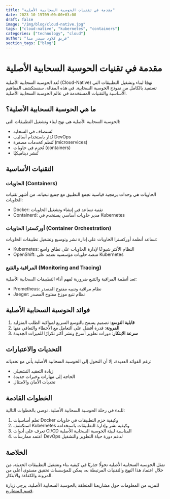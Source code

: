 ```yaml
---
title: "مقدمة في تقنيات الحوسبة السحابية الأصلية"
date: 2023-10-15T09:00:00+03:00
draft: false
image: "/img/blog/cloud-native.jpg"
tags: ["cloud-native", "kubernetes", "containers"]
categories: ["technology", "cloud"]
author: "فريق كلاود سيدز منا"
section_tags: ["blog"]
---
```


# مقدمة في تقنيات الحوسبة السحابية الأصلية

تُعد الحوسبة السحابية الأصلية (Cloud-Native) نهجًا لبناء وتشغيل التطبيقات التي تستفيد بالكامل من نموذج الحوسبة السحابية. في هذه المقالة، سنستكشف المفاهيم الأساسية والتقنيات المستخدمة في عالم الحوسبة السحابية الأصلية.

## ما هي الحوسبة السحابية الأصلية؟

الحوسبة السحابية الأصلية هي نهج لبناء وتشغيل التطبيقات التي:

- تُستضاف في السحابة
- تُدار باستخدام أساليب DevOps
- تُنظم كخدمات مصغرة (microservices)
- تُحزم في حاويات (containers)
- تُنشر ديناميكيًا

## التقنيات الأساسية

### الحاويات (Containers)

الحاويات هي وحدات برمجية قياسية تجمع التطبيق مع جميع تبعياته. من أشهر تقنيات الحاويات:

- Docker: تقنية تساعد في إنشاء وتشغيل الحاويات
- Containerd: مدير حاويات أساسي يستخدم في Kubernetes

### أوركسترا الحاويات (Container Orchestration)

تساعد أنظمة أوركسترا الحاويات على إدارة نشر وتوسيع وتشغيل تطبيقات الحاويات:

- Kubernetes: النظام الأكثر شيوعًا لإدارة الحاويات على نطاق واسع
- OpenShift: منصة حاويات مؤسسية تعتمد على Kubernetes

### المراقبة والتتبع (Monitoring and Tracing)

تعد أنظمة المراقبة والتتبع ضرورية لفهم أداء التطبيقات السحابية الأصلية:

- Prometheus: نظام مراقبة وتنبيه مفتوح المصدر
- Jaeger: نظام تتبع موزع مفتوح المصدر

## فوائد الحوسبة السحابية الأصلية

1. **قابلية التوسع**: تصميم يسمح بالتوسع السريع لمواكبة الطلب المتزايد
2. **المرونة**: قدرة أفضل على التعامل مع الأخطاء والتعافي منها
3. **سرعة الابتكار**: دورات تطوير أسرع ونشر أكثر تكرارًا للميزات الجديدة

## التحديات والاعتبارات

رغم الفوائد العديدة، إلا أن التحول إلى الحوسبة السحابية الأصلية يأتي مع تحدياته:

- زيادة التعقيد التشغيلي
- الحاجة إلى مهارات وخبرات جديدة
- تحديات الأمان والامتثال

## الخطوات القادمة

للبدء في رحلة الحوسبة السحابية الأصلية، نوصي بالخطوات التالية:

1. تعلم أساسيات Docker وكيفية حزم التطبيقات في حاويات
2. استكشف Kubernetes وكيفية نشر وإدارة التطبيقات باستخدامه
3. تعرف على أدوات CI/CD المناسبة لبيئة الحوسبة السحابية الأصلية
4. اعتمد ممارسات DevOps لدعم دورة حياة التطوير والتشغيل

## الخلاصة

تمثل الحوسبة السحابية الأصلية تحولًا جذريًا في كيفية بناء وتشغيل التطبيقات الحديثة. من خلال اعتماد هذا النهج والتقنيات المرتبطة به، يمكن للمؤسسات تحقيق مستوى أعلى من المرونة والكفاءة والابتكار.

للمزيد من المعلومات حول مشاريعنا المتعلقة بالحوسبة السحابية الأصلية، يرجى زيارة [قسم المشاريع](/ar/projects).